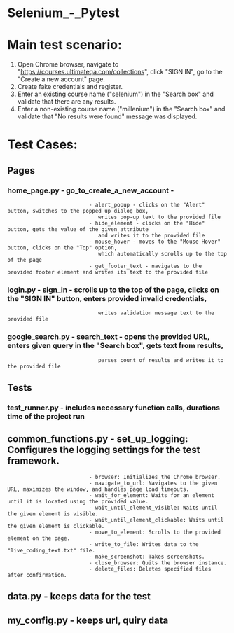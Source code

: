 # Selenium_-_Pytest
# Main test scenario:

1. Open Chrome browser, navigate to "https://courses.ultimateqa.com/collections", click "SIGN IN", go to the "Create a new account" page.
2. Create fake credentials and register.
3. Enter an existing course name ("selenium") in the "Search box" and validate that there are any results. 
4. Enter a non-existing course name ("millenium") in the "Search box"  and validate that "No results were found" message was displayed. 



# Test Cases:

## Pages
### home_page.py              - go_to_create_a_new_account -           


                              - alert_popup - clicks on the "Alert" button, switches to the popped up dialog box,
                                 writes pop-up text to the provided file
                              - hide_element - clicks on the "Hide" button, gets the value of the given attribute 
                                 and writes it to the provided file
                              - mouse_hover - moves to the "Mouse Hover" button, clicks on the "Top" option,
                                 which automatically scrolls up to the top of the page
                              - get_footer_text - navigates to the provided footer element and writes its text to the provided file
### login.py                  - sign_in - scrolls up to the top of the page, clicks on the "SIGN IN" button, enters provided invalid credentials,
                                 writes validation message text to the provided file                               
### google_search.py          - search_text - opens the provided URL, enters given query in the "Search box", gets text from results, 
                                 parses count of results and writes it to the provided file 

## Tests  
### test_runner.py            - includes necessary function calls, durations time of the project run

## common_functions.py        - set_up_logging: Configures the logging settings for the test framework.
                              - browser: Initializes the Chrome browser.
                              - navigate_to_url: Navigates to the given URL, maximizes the window, and handles page load timeouts.
                              - wait_for_element: Waits for an element until it is located using the provided value.
                              - wait_until_element_visible: Waits until the given element is visible.
                              - wait_until_element_clickable: Waits until the given element is clickable.
                              - move_to_element: Scrolls to the provided element on the page.
                              - write_to_file: Writes data to the "live_coding_text.txt" file.
                              - make_screenshot: Takes screenshots.
                              - close_browser: Quits the browser instance.
                              - delete_files: Deletes specified files after confirmation. 
## data.py                    - keeps data for the test
## my_config.py               - keeps url, quiry data                                                                                                                 

